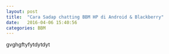 ```yaml
---
layout: post
title:  "Cara Sadap chatting BBM HP di Android & Blackberry"
date:   2016-04-06 15:40:56
categories: BBM
---
```

gvghgftyfytdytdyt

